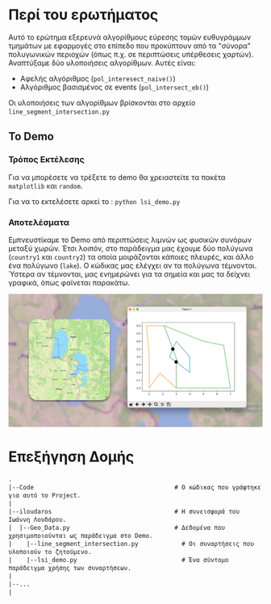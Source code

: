 # Περί του ερωτήματος

Αυτό το ερώτημα εξερευνά αλγορίθμους εύρεσης τομών ευθυγράμμων τμημάτων με εφαρμογές στο επίπεδο που προκύπτουν από τα "σύνορα" πολυγωνικών περιοχών (όπως π.χ. σε περιπτώσεις υπέρθεσεις χαρτών). Αναπτύξαμε δύο υλοποιήσεις αλγορίθμων. Αυτές είναι:

- Αφελής αλγόριθμος (`pol_interesect_naive()`)
- Αλγόριθμος βασισμένος σε events (`pol_intersect_eb()`)

Οι υλοποιήσεις των αλγορίθμων βρίσκονται στο αρχείο `line_segment_intersection.py`



## Το Demo

### Τρόπος Εκτέλεσης 

Για να μπορέσετε να τρέξετε το demo θα χρειαστείτε τα πακέτα `matplotlib` και `random`. 

Για να το εκτελέσετε αρκεί το : `python lsi_demo.py`



### Αποτελέσματα 

Εμπνευστίκαμε το Demo από περιπτώσεις λιμνών ως φυσικών συνόρων μεταξύ χωρών. Έτσι λοιπόν, στο παράδειγμα μας έχουμε δύο πολύγωνα (`country1` και `country2`) τα οποία μοιράζονται κάποιες πλευρές, και άλλο ένα πολύγωνο (`lake`). Ο κώδικας μας ελέγχει αν τα πολύγωνα τέμνονται. Ύστερα αν τέμνονται, μας ενημερώνει για τα σημεία και μας τα δείχνει γραφικά, όπως φαίνεται παρακάτω.

![Map Image](https://github.com/iloudaros/Multidimentional-DS-Project/blob/main/Contributions/iloudaros/Demo%20Images/readme.png)





# Επεξήγηση Δομής

```
.
|--Code                                       # Ο κώδικας που γράφτηκε για αυτό το Project.
|
|--iloudaros                                  # Η συνεισφορά του Ιωάννη Λουδάρου.
|  |--Geo_Data.py                             # Δεδομένα που χρησιμοποιούνται ως παράδειγμα στο Demo.
|	 |--line_segment_intersection.py            # Οι συναρτήσεις που υλοποιούν το ζητούμενο.
|	 |--lsi_demo.py                             # Ένα σύντομο παράδειγμα χρήσης των συναρτήσεων.
|
|--...
|
```

